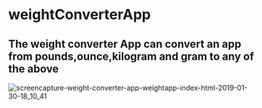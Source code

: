 # weightConverterApp
## The weight converter App can convert an app from pounds,ounce,kilogram and gram to any of the above

![screencapture-weight-converter-app-weightapp-index-html-2019-01-30-18_10_41](https://user-images.githubusercontent.com/42512400/52127300-04aa4a00-2632-11e9-8cd4-e7d31a232700.png)
